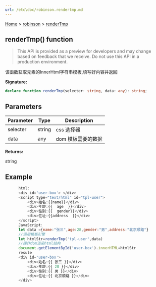 ```yaml
---
url: /etc\doc/robinson.rendertmp.md
---
```

[Home](./index.md) > [robinson](./robinson.md) > [renderTmp](./robinson.rendertmp.md)

## renderTmp() function

> This API is provided as a preview for developers and may change based on feedback that we receive. Do not use this API in a production environment.

该函数获取元素的InnerHtml字符串模板,填写好内容并返回

**Signature:**

```typescript
declare function renderTmp(selecter: string, data: any): string;
```

## Parameters

|  Parameter | Type | Description |
|  --- | --- | --- |
|  selecter | string | css 选择器 |
|  data | any | dom 模板需要的数据 |

**Returns:**

string

## Example

```JavaScript
      html:
      <div id='user-box'> </div>
      <script type="text/html" id="tpl-user">
          <div>姓名:{{name}}</div>
          <div>年龄:{{  age  }}</div>
          <div>性别:{{  gender}}</div>
          <div>住址:{{address  }}</div>
      </script>
      JavaScript:
      let data ={name:"张三",age:28,gender:"男",address:"北京顺路"}
      //调用模板引擎
      let htmlStr=renderTmp('tpl-user',data)
      //操作dom渲染html结构
      document.getElementById('user-box').innerHTML=htmlStr
      resule
      <div id='user-box'>
          <div>姓名:{{ 张三 }}</div>
          <div>年龄:{{ 28 }}</div>
          <div>性别:{{ 男 }}</div>
          <div>住址:{{ 北京顺路 }}</div>
      </div>
```
